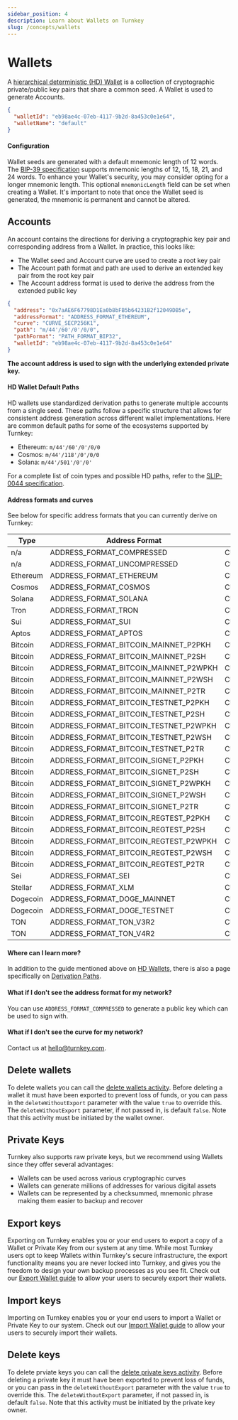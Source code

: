 ```yaml
---
sidebar_position: 4
description: Learn about Wallets on Turnkey
slug: /concepts/wallets
---
```


# Wallets

A [hierarchical deterministic (HD) Wallet](https://learnmeabitcoin.com/technical/hd-wallets) is a collection of cryptographic private/public key pairs that share a common seed. A Wallet is used to generate Accounts.

```json
{
  "walletId": "eb98ae4c-07eb-4117-9b2d-8a453c0e1e64",
  "walletName": "default"
}
```

#### Configuration

Wallet seeds are generated with a default mnemonic length of 12 words. The [BIP-39 specification](https://github.com/bitcoin/bips/blob/master/bip-0039.mediawiki) supports mnemonic lengths of 12, 15, 18, 21, and 24 words. To enhance your Wallet's security, you may consider opting for a longer mnemonic length. This optional `mnemonicLength` field can be set when creating a Wallet. It's important to note that once the Wallet seed is generated, the mnemonic is permanent and cannot be altered.

## Accounts

An account contains the directions for deriving a cryptographic key pair and corresponding address from a Wallet. In practice, this looks like:

- The Wallet seed and Account curve are used to create a root key pair
- The Account path format and path are used to derive an extended key pair from the root key pair
- The Account address format is used to derive the address from the extended public key

```json
{
  "address": "0x7aAE6F67798D1Ea0b8bFB5b64231B2f12049DB5e",
  "addressFormat": "ADDRESS_FORMAT_ETHEREUM",
  "curve": "CURVE_SECP256K1",
  "path": "m/44'/60'/0'/0/0",
  "pathFormat": "PATH_FORMAT_BIP32",
  "walletId": "eb98ae4c-07eb-4117-9b2d-8a453c0e1e64"
}
```

**The account address is used to sign with the underlying extended private key.**

#### HD Wallet Default Paths
HD wallets use standardized derivation paths to generate multiple accounts from a single seed. These paths follow a specific structure that allows for consistent address generation across different wallet implementations. Here are common default paths for some of the ecosystems supported by Turnkey:

* Ethereum: `m/44'/60'/0'/0/0`
* Cosmos: `m/44'/118'/0'/0/0`
* Solana: `m/44'/501'/0'/0'`

For a complete list of coin types and possible HD paths, refer to the [SLIP-0044 specification](https://github.com/satoshilabs/slips/blob/master/slip-0044.md).


#### Address formats and curves

See below for specific address formats that you can currently derive on Turnkey:

| Type | Address Format | Curve | Default HD Path |
|------|---------------|--------|-----------------|
| n/a | ADDRESS_FORMAT_COMPRESSED | CURVE_SECP256K1 | m/0'/0 |
| n/a | ADDRESS_FORMAT_UNCOMPRESSED | CURVE_SECP256K1 | m/0'/0 |
| Ethereum | ADDRESS_FORMAT_ETHEREUM | CURVE_SECP256K1 | m/44'/60'/0'/0/0 |
| Cosmos | ADDRESS_FORMAT_COSMOS | CURVE_SECP256K1 | m/44'/118'/0'/0/0 |
| Solana | ADDRESS_FORMAT_SOLANA | CURVE_ED25519 | m/44'/501'/0'/0 |
| Tron | ADDRESS_FORMAT_TRON | CURVE_SECP256K1 | m/44'/195'/0'/0/0 |
| Sui | ADDRESS_FORMAT_SUI | CURVE_ED25519 | m/44'/784'/0'/0/0 |
| Aptos | ADDRESS_FORMAT_APTOS | CURVE_ED25519 | m/44'/637'/0'/0'/0 |
| Bitcoin | ADDRESS_FORMAT_BITCOIN_MAINNET_P2PKH | CURVE_SECP256K1 | m/44'/0'/0'/0/0 |
| Bitcoin | ADDRESS_FORMAT_BITCOIN_MAINNET_P2SH | CURVE_SECP256K1 | m/49'/0'/0'/0/0 |
| Bitcoin | ADDRESS_FORMAT_BITCOIN_MAINNET_P2WPKH | CURVE_SECP256K1 | m/84'/0'/0'/0/0 |
| Bitcoin | ADDRESS_FORMAT_BITCOIN_MAINNET_P2WSH | CURVE_SECP256K1 | m/48'/0'/0'/2'/0/0 |
| Bitcoin | ADDRESS_FORMAT_BITCOIN_MAINNET_P2TR | CURVE_SECP256K1 | m/86'/0'/0'/0/0 |
| Bitcoin | ADDRESS_FORMAT_BITCOIN_TESTNET_P2PKH | CURVE_SECP256K1 | m/44'/1'/0'/0/0 |
| Bitcoin | ADDRESS_FORMAT_BITCOIN_TESTNET_P2SH | CURVE_SECP256K1 | m/49'/1'/0'/0/0 |
| Bitcoin | ADDRESS_FORMAT_BITCOIN_TESTNET_P2WPKH | CURVE_SECP256K1 | m/84'/1'/0'/0/0 |
| Bitcoin | ADDRESS_FORMAT_BITCOIN_TESTNET_P2WSH | CURVE_SECP256K1 | m/48'/1'/0'/2'/0/0 |
| Bitcoin | ADDRESS_FORMAT_BITCOIN_TESTNET_P2TR | CURVE_SECP256K1 | m/86'/1'/0'/0/0 |
| Bitcoin | ADDRESS_FORMAT_BITCOIN_SIGNET_P2PKH | CURVE_SECP256K1 | m/44'/1'/0'/0/0 |
| Bitcoin | ADDRESS_FORMAT_BITCOIN_SIGNET_P2SH | CURVE_SECP256K1 | m/49'/1'/0'/0/0 |
| Bitcoin | ADDRESS_FORMAT_BITCOIN_SIGNET_P2WPKH | CURVE_SECP256K1 | m/84'/1'/0'/0/0 |
| Bitcoin | ADDRESS_FORMAT_BITCOIN_SIGNET_P2WSH | CURVE_SECP256K1 | m/48'/1'/0'/2'/0/0 |
| Bitcoin | ADDRESS_FORMAT_BITCOIN_SIGNET_P2TR | CURVE_SECP256K1 | m/86'/1'/0'/0/0 |
| Bitcoin | ADDRESS_FORMAT_BITCOIN_REGTEST_P2PKH | CURVE_SECP256K1 | m/44'/1'/0'/0/0 |
| Bitcoin | ADDRESS_FORMAT_BITCOIN_REGTEST_P2SH | CURVE_SECP256K1 | m/49'/1'/0'/0/0 |
| Bitcoin | ADDRESS_FORMAT_BITCOIN_REGTEST_P2WPKH | CURVE_SECP256K1 | m/84'/1'/0'/0/0 |
| Bitcoin | ADDRESS_FORMAT_BITCOIN_REGTEST_P2WSH | CURVE_SECP256K1 | m/48'/1'/0'/2'/0/0 |
| Bitcoin | ADDRESS_FORMAT_BITCOIN_REGTEST_P2TR | CURVE_SECP256K1 | m/86'/1'/0'/0/0 |
| Sei | ADDRESS_FORMAT_SEI | CURVE_ED25519 | m/44'/118'/0'/0/0 |
| Stellar | ADDRESS_FORMAT_XLM | CURVE_ED25519 | m/44'/148'/0'/0'/0 |
| Dogecoin | ADDRESS_FORMAT_DOGE_MAINNET | CURVE_SECP256K1 | m/44'/3'/0'/0/0 |
| Dogecoin | ADDRESS_FORMAT_DOGE_TESTNET | CURVE_SECP256K1 | m/44'/1'/0'/0/0 |
| TON | ADDRESS_FORMAT_TON_V3R2 | CURVE_ED25519 | m/44'/607'/0'/0/0 |
| TON | ADDRESS_FORMAT_TON_V4R2 | CURVE_ED25519 | m/44'/607'/0'/0/0 |

#### Where can I learn more?

In addition to the guide mentioned above on [HD Wallets](https://learnmeabitcoin.com/technical/hd-wallets), there is also a page specifically on [Derivation Paths](https://learnmeabitcoin.com/technical/derivation-paths).

#### What if I don't see the address format for my network?

You can use `ADDRESS_FORMAT_COMPRESSED` to generate a public key which can be used to sign with.

#### What if I don't see the curve for my network?

Contact us at hello@turnkey.com.

## Delete wallets

To delete wallets you can call the [delete wallets activity](https://docs.turnkey.com/api#tag/Wallets/operation/DeleteWallets). Before deleting a wallet it must have been exported to prevent loss of funds, or you can pass in the `deleteWithoutExport` parameter with the value `true` to override this. The `deleteWithoutExport` parameter, if not passed in, is default `false`. Note that this activity must be initiated by the wallet owner.

## Private Keys

Turnkey also supports raw private keys, but we recommend using Wallets since they offer several advantages:

- Wallets can be used across various cryptographic curves
- Wallets can generate millions of addresses for various digital assets
- Wallets can be represented by a checksummed, mnemonic phrase making them easier to backup and recover

## Export keys

Exporting on Turnkey enables you or your end users to export a copy of a Wallet or Private Key from our system at any time. While most Turnkey users opt to keep Wallets within Turnkey's secure infrastructure, the export functionality means you are never locked into Turnkey, and gives you the freedom to design your own backup processes as you see fit. Check out our [Export Wallet guide](/features/export-wallets) to allow your users to securely export their wallets.

## Import keys

Importing on Turnkey enables you or your end users to import a Wallet or Private Key to our system. Check out our [Import Wallet guide](/features/import-wallets) to allow your users to securely import their wallets.

## Delete keys

To delete prviate keys you can call the [delete private keys activity](https://docs.turnkey.com/api#tag/Private-Keys/operation/DeletePrivateKeys). Before deleting a private key it must have been exported to prevent loss of funds, or you can pass in the `deleteWithoutExport` parameter with the value `true` to override this. The `deleteWithoutExport` parameter, if not passed in, is default `false`. Note that this activity must be initiated by the private key owner.
